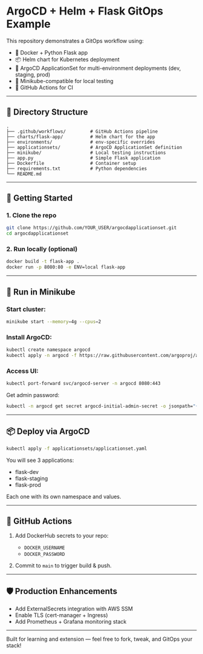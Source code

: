 # ArgoCD + Helm + Flask GitOps Example

This repository demonstrates a GitOps workflow using:
- 🐳 Docker + Python Flask app
- 📦 Helm chart for Kubernetes deployment
- 🔁 ArgoCD ApplicationSet for multi-environment deployments (dev, staging, prod)
- 🧪 Minikube-compatible for local testing
- 🔄 GitHub Actions for CI

---

## 📁 Directory Structure

```
.
├── .github/workflows/         # GitHub Actions pipeline
├── charts/flask-app/          # Helm chart for the app
├── environments/              # env-specific overrides
├── applicationsets/           # ArgoCD ApplicationSet definition
├── minikube/                  # Local testing instructions
├── app.py                     # Simple Flask application
├── Dockerfile                 # Container setup
├── requirements.txt           # Python dependencies
└── README.md
```

---

## 🚀 Getting Started

### 1. Clone the repo
```bash
git clone https://github.com/YOUR_USER/argocdapplicationset.git
cd argocdapplicationset
```

### 2. Run locally (optional)
```bash
docker build -t flask-app .
docker run -p 8080:80 -e ENV=local flask-app
```

---

## 🧪 Run in Minikube

### Start cluster:
```bash
minikube start --memory=4g --cpus=2
```

### Install ArgoCD:
```bash
kubectl create namespace argocd
kubectl apply -n argocd -f https://raw.githubusercontent.com/argoproj/argo-cd/stable/manifests/install.yaml
```

### Access UI:
```bash
kubectl port-forward svc/argocd-server -n argocd 8080:443
```

Get admin password:
```bash
kubectl -n argocd get secret argocd-initial-admin-secret -o jsonpath="{.data.password}" | base64 -d
```

---

## 📦 Deploy via ArgoCD

```bash
kubectl apply -f applicationsets/applicationset.yaml
```

You will see 3 applications:
- flask-dev
- flask-staging
- flask-prod

Each one with its own namespace and values.

---

## 🔁 GitHub Actions

1. Add DockerHub secrets to your repo:
   - `DOCKER_USERNAME`
   - `DOCKER_PASSWORD`

2. Commit to `main` to trigger build & push.

---

## 🛡 Production Enhancements

- Add ExternalSecrets integration with AWS SSM
- Enable TLS (cert-manager + Ingress)
- Add Prometheus + Grafana monitoring stack

---

Built for learning and extension — feel free to fork, tweak, and GitOps your stack!
